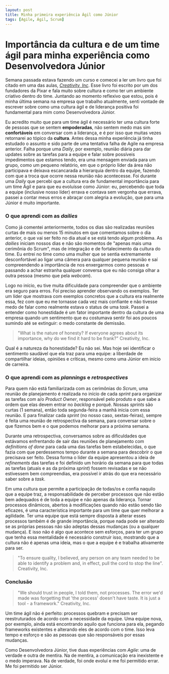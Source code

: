 ```yaml
---
layout: post
title: Minha primeira experiência Ágil como Júnior
tags: [Agile, Ágil, Scrum]
---
```




# Importância da cultura e de um time ágil para minha experiência como Desenvolvedora Júnior

Semana passada estava fazendo um curso e comecei a ler um livro que foi citado em uma das aulas, [*Creativity, Inc*](https://www.amazon.com.br/Creativity-Inc-Overcoming-Unseen-Inspiration/dp/0812993012). Esse livro foi escrito por um dos fundadores da Pixar e fala muito sobre cultura e como ter um ambiente criativo dentro do time. Juntando ao momento reflexivo que estou, pois é minha última semana na empresa que trabalho atualmente, senti vontade de escrever sobre como uma cultura ágil e de liderança positiva foi fundamental para mim como Desenvolvedora Júnior.

Eu acredito muito que para um time ágil é necessário ter uma cultura forte de pessoas que se sentem **empoderadas**, não sentem medo mas sim **confortáveis** em conversar com a liderança, e é por isso que muitas vezes retornarei ao tópico da **cultura**. Antes dessa minha experiência já tinha estudado o assunto e sido parte de uma tentativa falha de Agile na empresa anterior. Falha porque uma *Daily*, por exemplo, reunião diária para dar updates sobre as tarefas para a equipe e falar sobre possíveis impedimentos que estamos tendo, era uma mensagem enviada para um grupo, como um pequeno relatório, em que o próprio líder da área não participava e deixava escancarada a hierarquia dentro da equipe, fazendo com que a troca que ocorre nessa reunião não acontecesse. Foi durante uma *Daily* que percebi que a cultura era de fundamental importância para um time Ágil e para que eu evoluísse como Júnior: eu, percebendo que toda a equipe (inclusive nosso líder) errava e contava sem vergonha que errava, passei a contar meus erros e abraçar com alegria a evolução, que para uma Júnior é muito importante.

### O que aprendi com as *dailies*

Como já comentei anteriormente, todos os dias são realizadas reuniões curtas de mais ou menos 15 minutos em que comentamos sobre o dia anterior, o que vai ser feito no dia atual e se está tendo algum problema. As *dailies* iniciam nossos dias e não são momentos de "apenas mais uma cerimônia do Scrum", mas de integração e de fortalecimento da cultura do time. Eu entrei no time como uma mulher que se sentia extremamente desconfortável ao ligar uma câmera para qualquer pequena reunião e saí compreendendo a importância de nos enxergarmos como pessoas e passando a achar estranha qualquer conversa que eu não consiga olhar a outra pessoa (mesmo que pela *webcam*).

Logo no início, eu tive muita dificuldade para compreender que o ambiente era seguro para erros. Foi preciso aprender observando os exemplos. Ter um líder que mostrava com exemplos concretos que a cultura era realmente essa, fez com que eu me tornasse cada vez mais confiante e não tivesse medo de falar como realmente estava o status de uma *task*. Passei a entender como honestidade é um fator importante dentro da cultura de uma empresa quando um sentimento que eu costumava sentir foi aos poucos sumindo até se extinguir: o medo constante de demissão. 

> "What is the nature of honesty? If everyone agrees about its importance, why do we find it hard to be frank?" Creativity, Inc.

Qual é a natureza da honestidade? Eu não sei. Mas hoje sei identificar o sentimento saudável que ela traz para uma equipe: a liberdade de compartilhar ideias, opiniões e críticas, mesmo como uma Júnior em início de carreira.

### O que aprendi com as *plannings* e *retrospectives*

Para quem não está familiarizada com as cerimônias do *Scrum*, uma reunião de planejamento é realizada no início de cada *sprint* para organizar as tarefas com a/o *Product Owner*, responsável pelo produto e que sabe a ordem que elas devem entrar no *backlog* e porquê. Nossas *sprints* são curtas (1 semana), então toda segunda-feira a manhã inicia com essa reunião. E para finalizar cada *sprint* (no nosso caso, sextas-feiras), sempre é feita uma reunião de retrospectiva da semana, para conversar sobre o que fizemos bem e o que podemos melhorar para a próxima semana.

Durante uma retrospectiva, conversamos sobre as dificuldades que estávamos enfrentando de sair das reuniões de planejamento com *definitions of done* para cada uma das tarefas bem estabelecidas, o que fazia com que perdessemos tempo durante a semana para descobrir o que precisava ser feito. Dessa forma o líder da equipe apresentou a ideia de *refinements* das tarefas e foi definido um horário da semana para que todas as tarefas (atuais e as da próxima *sprint*) fossem revisadas e se não estivessem bem compreendias, era possível ir atrás do que era necessário saber sobre a *task*.

Em uma cultura que permite a participação de todas/os e confia naquilo que a equipe traz, a responsabilidade de perceber processos que não estão bem adequados é de toda a equipe e não apenas da liderança. Tornar processos dinâmicos, abertos à modificações quando não estão sendo tão eficazes, é uma característica importante para um time que quer melhorar a agilidade. Ter uma equipe que está sempre disposta à alterar esses processos também é de grande importância, porque nada pode ser alterado se as próprias pessoas não são adeptas dessas mudanças (ou a qualquer mudança). E isso não é algo que acontece sem esforços, para ter um grupo que tenha essa mentalidade é necessário construir isso, mostrando que a cultura não é apenas uma ideia, mas o que a equipe é e trabalha ativamente para ser.

> "To ensure quality, I believed, any person on any team needed to be able to identify a problem and, in effect, pull the cord to stop the line". Creativity, Inc.

### Conclusão

>  "We should trust in people, I told them, not processes. The error we'd made was forgetting that 'the process' doesn't have taste. It is just a tool - a framework." Creativity, Inc.

Um time ágil não é perfeito: processos quebram e precisam ser reestruturados de acordo com a necessidade da equipe. Uma equipe nova, por exemplo, ainda está encontrando aquilo que funciona para ela, pegando frameworks existentes e alterando eles de acordo com o time. Isso leva tempo e esforço e são as pessoas que são responsáveis por essas mudanças.

Como Desenvolvedora Júnior, tive duas experiências com *Agile*: uma de verdade e outra de mentira. Na de mentira, a comunicação era inexistente e o medo imperava. Na de verdade, foi onde evoluí e me foi permitido errar. Me foi permitido ser Júnior.